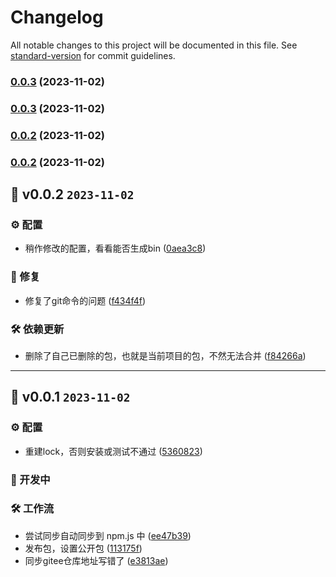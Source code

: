 # Changelog

All notable changes to this project will be documented in this file. See [standard-version](https://github.com/conventional-changelog/standard-version) for commit guidelines.

### [0.0.3](https://github.com/kwooshung/standard-version-helper/compare/v0.0.2...v0.0.3) (2023-11-02)

### [0.0.3](https://github.com/kwooshung/standard-version-helper/compare/v0.0.2...v0.0.3) (2023-11-02)

### [0.0.2](https://github.com/kwooshung/standard-version-helper/compare/v0.0.1...v0.0.2) (2023-11-02)

### [0.0.2](https://github.com/kwooshung/standard-version-helper/compare/v0.0.1...v0.0.2) (2023-11-02)

## 🎉 v0.0.2 `2023-11-02`

### ⚙️ 配置

- 稍作修改的配置，看看能否生成bin ([0aea3c8](https://github.com/kwooshung/standard-version-helper/commit/0aea3c8))

### 🐛 修复

- 修复了git命令的问题 ([f434f4f](https://github.com/kwooshung/standard-version-helper/commit/f434f4f))

### 🛠️ 依赖更新

- 删除了自己已删除的包，也就是当前项目的包，不然无法合并 ([f84266a](https://github.com/kwooshung/standard-version-helper/commit/f84266a))

---

## 🎉 v0.0.1 `2023-11-02`

### ⚙️ 配置

- 重建lock，否则安装或测试不通过 ([5360823](https://github.com/kwooshung/standard-version-helper/commit/5360823))

### 🚧 开发中

### 🛠️ 工作流

- 尝试同步自动同步到 npm.js 中 ([ee47b39](https://github.com/kwooshung/standard-version-helper/commit/ee47b39))
- 发布包，设置公开包 ([113175f](https://github.com/kwooshung/standard-version-helper/commit/113175f))
- 同步gitee仓库地址写错了 ([e3813ae](https://github.com/kwooshung/standard-version-helper/commit/e3813ae))
